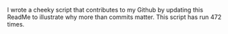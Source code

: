 I wrote a cheeky script that contributes to my Github by updating this ReadMe to illustrate why more than commits matter. This script has run 472 times.